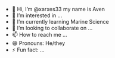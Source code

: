 - 👋 Hi, I’m @xarxes33 my name is Aven
- 👀 I’m interested in ...
- 🌱 I’m currently learning Marine Science
- 💞️ I’m looking to collaborate on ...
- 📫 How to reach me ...
- 😄 Pronouns: He/they
- ⚡ Fun fact: ...

<!---
xarxes33/xarxes33 is a ✨ special ✨ repository because its `README.md` (this file) appears on your GitHub profile.
You can click the Preview link to take a look at your changes.
--->

